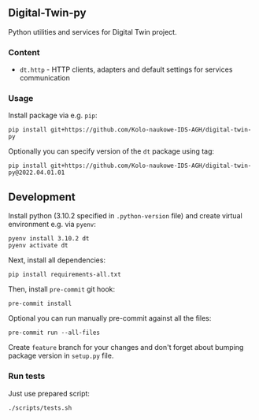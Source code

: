 ## Digital-Twin-py

Python utilities and services for Digital Twin project.


### Content

* `dt.http` - HTTP clients, adapters and default settings for services communication


### Usage

Install package via e.g. `pip`:
```
pip install git+https://github.com/Kolo-naukowe-IDS-AGH/digital-twin-py
```

Optionally you can specify version of the `dt` package using tag:
```
pip install git+https://github.com/Kolo-naukowe-IDS-AGH/digital-twin-py@2022.04.01.01
```

## Development

Install python (3.10.2 specified in `.python-version` file) and create virtual environment e.g. via `pyenv`:
```
pyenv install 3.10.2 dt
pyenv activate dt
```

Next, install all dependencies:

```
pip install requirements-all.txt
```

Then, install `pre-commit` git hook:
```
pre-commit install
```
Optional you can run manually pre-commit against all the files:
```
pre-commit run --all-files
```

Create `feature` branch for your changes and don't forget about bumping package version in `setup.py` file.

### Run tests
Just use prepared script:
```
./scripts/tests.sh
```
